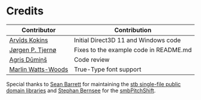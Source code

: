 # Credits

| Contributor                                              | Contribution |
|----------------------------------------------------------|------|
| [Arvīds Kokins](https://github.com/snake5)               | Initial Direct3D 11 and Windows code |
| [Jørgen P. Tjernø](https://github.com/jorgenpt)          | Fixes to the example code in README.md |
| [Agris Dūmiņš](https://github.com/agriic)                | Code review |
| [Marlin Watts-Woods](https://github.com/Hotspotmar)      | True-Type font support |

Special thanks to [Sean Barrett](https://github.com/nothings) for maintaining the [stb single-file public domain libraries](https://github.com/nothings/stb) and [Stephan Bernsee](http://blogs.zynaptiq.com/bernsee/) for the [smbPitchShift](http://blogs.zynaptiq.com/bernsee/repo/smbPitchShift.cpp).
